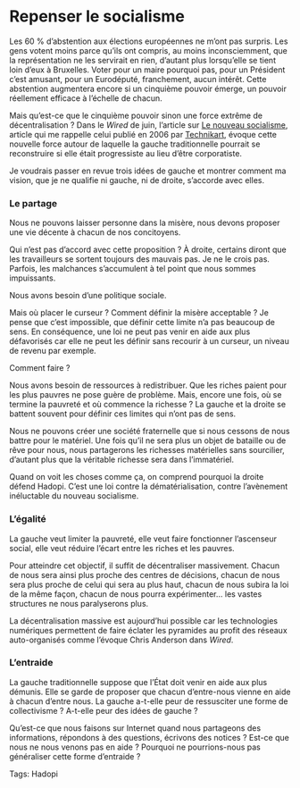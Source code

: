 # Repenser le socialisme

Les 60 % d’abstention aux élections européennes ne m’ont pas surpris. Les gens votent moins parce qu’ils ont compris, au moins inconsciemment, que la représentation ne les servirait en rien, d’autant plus lorsqu’elle se tient loin d’eux à Bruxelles. Voter pour un maire pourquoi pas, pour un Président c’est amusant, pour un Eurodéputé, franchement, aucun intérêt. Cette abstention augmentera encore si un cinquième pouvoir émerge, un pouvoir réellement efficace à l’échelle de chacun.

Mais qu’est-ce que le cinquième pouvoir sinon une force extrême de décentralisation ? Dans le *Wired* de juin, l’article sur [Le nouveau socialisme](http://www.wired.com/culture/culturereviews/magazine/17-06/nep_newsocialism), article qui me rappelle celui publié en 2006 par [Technikart](http://blog.tcrouzet.com/2006/02/01/interview-technikart/), évoque cette nouvelle force autour de laquelle la gauche traditionnelle pourrait se reconstruire si elle était progressiste au lieu d’être corporatiste.

Je voudrais passer en revue trois idées de gauche et montrer comment ma vision, que je ne qualifie ni gauche, ni de droite, s’accorde avec elles.

### Le partage

Nous ne pouvons laisser personne dans la misère, nous devons proposer une vie décente à chacun de nos concitoyens.

Qui n’est pas d’accord avec cette proposition ? À droite, certains diront que les travailleurs se sortent toujours des mauvais pas. Je ne le crois pas. Parfois, les malchances s’accumulent à tel point que nous sommes impuissants.

Nous avons besoin d’une politique sociale.

Mais où placer le curseur ? Comment définir la misère acceptable ? Je pense que c’est impossible, que définir cette limite n’a pas beaucoup de sens. En conséquence, une loi ne peut pas venir en aide aux plus défavorisés car elle ne peut les définir sans recourir à un curseur, un niveau de revenu par exemple.

Comment faire ?

Nous avons besoin de ressources à redistribuer. Que les riches paient pour les plus pauvres ne pose guère de problème. Mais, encore une fois, où se termine la pauvreté et où commence la richesse ? La gauche et la droite se battent souvent pour définir ces limites qui n’ont pas de sens.

Nous ne pouvons créer une société fraternelle que si nous cessons de nous battre pour le matériel. Une fois qu’il ne sera plus un objet de bataille ou de rêve pour nous, nous partagerons les richesses matérielles sans sourcilier, d’autant plus que la véritable richesse sera dans l’immatériel.

Quand on voit les choses comme ça, on comprend pourquoi la droite défend Hadopi. C’est une loi contre la dématérialisation, contre l’avènement inéluctable du nouveau socialisme.

### L’égalité

La gauche veut limiter la pauvreté, elle veut faire fonctionner l’ascenseur social, elle veut réduire l’écart entre les riches et les pauvres.

Pour atteindre cet objectif, il suffit de décentraliser massivement. Chacun de nous sera ainsi plus proche des centres de décisions, chacun de nous sera plus proche de celui qui sera au plus haut, chacun de nous subira la loi de la même façon, chacun de nous pourra expérimenter… les vastes structures ne nous paralyserons plus.

La décentralisation massive est aujourd’hui possible car les technologies numériques permettent de faire éclater les pyramides au profit des réseaux auto-organisés comme l’évoque Chris Anderson dans *Wired*.

### L’entraide

La gauche traditionnelle suppose que l’État doit venir en aide aux plus démunis. Elle se garde de proposer que chacun d’entre-nous vienne en aide à chacun d’entre nous. La gauche a-t-elle peur de ressusciter une forme de collectivisme ? A-t-elle peur des idées de gauche ?

Qu’est-ce que nous faisons sur Internet quand nous partageons des informations, répondons à des questions, écrivons des notices ? Est-ce que nous ne nous venons pas en aide ? Pourquoi ne pourrions-nous pas généraliser cette forme d’entraide ?

Tags: Hadopi